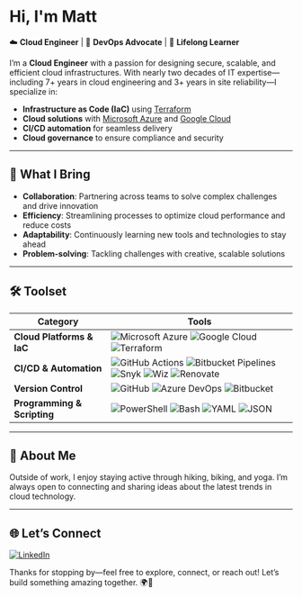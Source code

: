 # Hi, I'm Matt  
☁️ **Cloud Engineer** | 🚀 **DevOps Advocate** | 🌱 **Lifelong Learner**

I’m a **Cloud Engineer** with a passion for designing secure, scalable, and efficient cloud infrastructures. With nearly two decades of IT expertise—including 7+ years in cloud engineering and 3+ years in site reliability—I specialize in:  
- **Infrastructure as Code (IaC)** using [Terraform](https://www.terraform.io/)  
- **Cloud solutions** with [Microsoft Azure](https://azure.microsoft.com/) and [Google Cloud](https://cloud.google.com/)  
- **CI/CD automation** for seamless delivery  
- **Cloud governance** to ensure compliance and security  

---

## 🌟 What I Bring  
- **Collaboration**: Partnering across teams to solve complex challenges and drive innovation  
- **Efficiency**: Streamlining processes to optimize cloud performance and reduce costs  
- **Adaptability**: Continuously learning new tools and technologies to stay ahead  
- **Problem-solving**: Tackling challenges with creative, scalable solutions  

---

## 🛠️ Toolset  

| **Category**           | **Tools**                                                                                           |
|-------------------------|---------------------------------------------------------------------------------------------------|
| **Cloud Platforms & IaC** | ![Microsoft Azure](https://img.shields.io/badge/Azure-0078D4?style=for-the-badge&logo=microsoft-azure&logoColor=white) ![Google Cloud](https://img.shields.io/badge/Google_Cloud-4285F4?style=for-the-badge&logo=google-cloud&logoColor=white) ![Terraform](https://img.shields.io/badge/Terraform-623CE4?style=for-the-badge&logo=terraform&logoColor=white) |
| **CI/CD & Automation**  | ![GitHub Actions](https://img.shields.io/badge/GitHub%20Actions-2088FF?style=for-the-badge&logo=github-actions&logoColor=white) ![Bitbucket Pipelines](https://img.shields.io/badge/Bitbucket%20Pipelines-0052CC?style=for-the-badge&logo=bitbucket&logoColor=white) ![Snyk](https://img.shields.io/badge/Snyk-4C4A73?style=for-the-badge&logo=snyk&logoColor=white) ![Wiz](https://img.shields.io/badge/Wiz-512BD4?style=for-the-badge&logo=wiz&logoColor=white) ![Renovate](https://img.shields.io/badge/Renovate-1A1A1A?style=for-the-badge&logo=renovatebot&logoColor=white) |
| **Version Control**     | ![GitHub](https://img.shields.io/badge/GitHub-181717?style=for-the-badge&logo=github&logoColor=white) ![Azure DevOps](https://img.shields.io/badge/Azure%20DevOps-0078D7?style=for-the-badge&logo=azuredevops&logoColor=white) ![Bitbucket](https://img.shields.io/badge/Bitbucket-0052CC?style=for-the-badge&logo=bitbucket&logoColor=white) |
| **Programming & Scripting** | ![PowerShell](https://img.shields.io/badge/PowerShell-5391FE?style=for-the-badge&logo=powershell&logoColor=white) ![Bash](https://img.shields.io/badge/Bash-4EAA25?style=for-the-badge&logo=gnu-bash&logoColor=white) ![YAML](https://img.shields.io/badge/YAML-000000?style=for-the-badge&logo=yaml&logoColor=white) ![JSON](https://img.shields.io/badge/JSON-000000?style=for-the-badge&logo=json&logoColor=white) |

---

## 🌱 About Me  
Outside of work, I enjoy staying active through hiking, biking, and yoga. I’m always open to connecting and sharing ideas about the latest trends in cloud technology.  

---

## 🌐 Let’s Connect  
[![LinkedIn](https://img.shields.io/badge/LinkedIn-0077B5?style=for-the-badge&logo=linkedin&logoColor=white)](https://www.linkedin.com/in/mrtirey/)  

Thanks for stopping by—feel free to explore, connect, or reach out! Let’s build something amazing together. 🌍🚀
